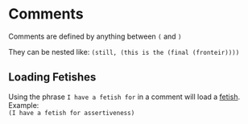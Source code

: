 # Comments
Comments are defined by anything between `(` and `)`  

They can be nested like: `(still, (this is the (final (fronteir))))`

## Loading Fetishes
Using the phrase `I have a fetish for` in a comment will load a [fetish](fetishes.md). Example:  
`(I have a fetish for assertiveness)`

